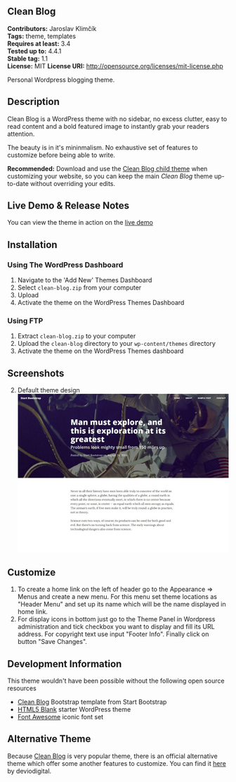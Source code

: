Clean Blog
---
**Contributors:** Jaroslav Klimčík  
**Tags:** theme, templates  
**Requires at least:** 3.4  
**Tested up to:** 4.4.1  
**Stable tag:** 1.1  
**License:** MIT
**License URI:** http://opensource.org/licenses/mit-license.php

Personal Wordpress blogging theme.

## Description

Clean Blog is a WordPress theme with no sidebar, no excess clutter, easy to read content and a bold featured image to instantly grab your readers attention.

The beauty is in it's mininmalism. No exhaustive set of features to customize before being able to write.

**Recommended:** Download and use the [Clean Blog child theme](https://github.com/deviodigital/cleanblog-child) when customizing your website, so you can keep the main *Clean Blog* theme up-to-date without overriding your edits.

## Live Demo &amp; Release Notes

You can view the theme in action on the [live demo](http://blog.jerryklimcik.cz/)

## Installation

### Using The WordPress Dashboard

1. Navigate to the 'Add New' Themes Dashboard
1. Select `clean-blog.zip` from your computer
1. Upload
1. Activate the theme on the WordPress Themes Dashboard

### Using FTP

1. Extract `clean-blog.zip` to your computer
1. Upload the `clean-blog` directory to your `wp-content/themes` directory
1. Activate the theme on the WordPress Themes dashboard

## Screenshots

2. Default theme design
![default theme design](https://raw.githubusercontent.com/Draffix/clean-blog/master/screenshot.png)

## Customize

1. To create a home link on the left of header go to the Appearance => Menus and create a new menu. For this menu set theme locations as "Header Menu" and set up its name which will be the name displayed in home link.
2. For display icons in bottom just go to the Theme Panel in Wordpress administration and tick checkbox you want to display and fill its URL address. For copyright text use input "Footer Info". Finally click on button "Save Changes".

## Development Information

This theme wouldn't have been possible without the following open source resources

* [Clean Blog](http://startbootstrap.com/template-overviews/clean-blog/) Bootstrap template from Start Bootstrap
* [HTML5 Blank](http://html5blank.com/) starter WordPress theme
* [Font Awesome](http://www.fontawesome.io/) iconic font set

## Alternative Theme

Because [Clean Blog](http://startbootstrap.com/template-overviews/clean-blog/) is very popular theme, there is an official alternative theme which offer some another features to customize. You can find it [here](https://github.com/deviodigital/cleanblog) by deviodigital. 